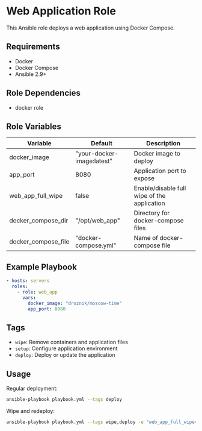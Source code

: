 # Web Application Role

This Ansible role deploys a web application using Docker Compose.

## Requirements

- Docker
- Docker Compose
- Ansible 2.9+

## Role Dependencies

- docker role

## Role Variables

| Variable | Default | Description |
|----------|---------|-------------|
| docker_image | "your-docker-image:latest" | Docker image to deploy |
| app_port | 8080 | Application port to expose |
| web_app_full_wipe | false | Enable/disable full wipe of the application |
| docker_compose_dir | "/opt/web_app" | Directory for docker-compose files |
| docker_compose_file | "docker-compose.yml" | Name of docker-compose file |

## Example Playbook

```yaml
- hosts: servers
  roles:
    - role: web_app
      vars:
        docker_image: "droznik/moscow-time"
        app_port: 8080
```

## Tags

- `wipe`: Remove containers and application files
- `setup`: Configure application environment
- `deploy`: Deploy or update the application

## Usage

Regular deployment:
```bash
ansible-playbook playbook.yml --tags deploy
```

Wipe and redeploy:
```bash
ansible-playbook playbook.yml --tags wipe,deploy -e "web_app_full_wipe=true"
``` 